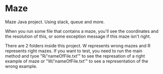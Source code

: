 # Maze
Maze Java project. Using stack, queue and more.

When you run some file that contains a maze, you'll see the coordinates and the resolution of this, or some exception message if this maze 
isn't right.

There are 2 folders inside this project. W represents wrong mazes and R represents right mazes. If you want to test, you need to run the
main method and tyoe "R/'nameOfFile.txt'" to see the represation of a right example of maze or "W/'nameOfFile.txt'" to see a representation 
of the wrong example.
